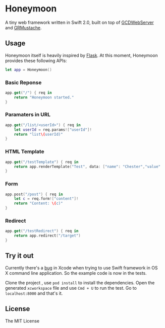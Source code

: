 Honeymoon
=========

A tiny web framework written in Swift 2.0, built on top of [GCDWebServer](https://github.com/swisspol/GCDWebServer) and [GRMustache](https://github.com/groue/GRMustache.swift).

## Usage

Honeymoon itself is heavily inspired by [Flask](http://flask.pocoo.org). At this moment, Honeymoon provides these following APIs:


```swift
let app = Honeymoon()
```

### Basic Reponse

```swift
app.get("/") { req in
    return "Honeymoon started."
}
```

###  Paramaters in URL

```swift
app.get("/list/<userId>") { req in
    let userId = req.params!["userId"]!
    return "list\(userId)"
}
```


###  HTML Template

```swift
app.get("/testTemplate") { req in
    return app.renderTemplate("Test", data: ["name": "Chester","value": 10000, "taxed_value": 10000 - (10000 * 0.4), "in_ca": true])
}
```


### Form

```swift 
app.post("/post") { req in
    let c = req.form!["content"]!
    return "Content: \(c)"
}
```


### Redirect

```swift
app.get("/testRedirect") { req in
    return app.redirect("/target")
}
```

## Try it out

Currently there's a [bug](https://github.com/Carthage/Carthage/issues/808) in Xcode when trying to use Swift framework in OS X command line application. So the example code is now in the tests.

Clone the project , use `pod install` to install the dependencies. Open the generated `xcworkspace` file and use `Cmd + U` to run the test. Go to `localhost:8000` and that's it.


## License

The MIT License